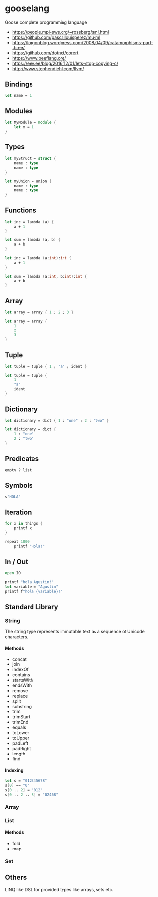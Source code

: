 # gooselang

Goose complete programming language

- https://people.mpi-sws.org/~rossberg/sml.html
- https://github.com/pascallouisperez/mu-ml
- https://lorgonblog.wordpress.com/2008/04/09/catamorphisms-part-three/
- https://github.com/dotnet/corert
- https://www.beeflang.org/
- https://eev.ee/blog/2016/12/01/lets-stop-copying-c/
- http://www.stephendiehl.com/llvm/

## Bindings

```fsharp
let name = 1
```

## Modules

```fsharp
let MyModule = module {
    let x = 1
}
```

## Types

```fsharp
let myStruct = struct {
    name : type
    name : type
}

let myUnion = union {
    name : type
    name : type
}
```

## Functions

```fsharp
let inc = lambda (a) {
    a + 1
}

let sum = lambda (a, b) {
    a + b
}

let inc = lambda (a:int):int {
    a + 1
}

let sum = lambda (a:int, b:int):int {
    a + b
}

```

## Array

```fsharp
let array = array { 1 ; 2 ; 3 }

let array = array {
    1
    2
    3
}
```

## Tuple

```fsharp
let tuple = tuple { 1 ; "a" ; ident }

let tuple = tuple {
    1
    "a"
    ident
}
```

## Dictionary

```fsharp
let dictionary = dict { 1 : "one" ; 2 : "two" }

let dictionary = dict {
    1 : "one"
    2 : "two"
}
```

## Predicates

```fsharp
empty ? list
```

## Symbols

```fsharp
s"HOLA"
```

## Iteration

```fsharp
for x in things {
    printf x
}
```

```fsharp
repeat 1000
    printf "Hola!"

```

## In / Out

```fsharp
open IO

printf "hola Agustin!"
let variable = "Agustin"
printf f"hola {variable}!"
```

## Standard Library

### String

The string type represents immutable text as a sequence of Unicode characters.

#### Methods

- concat
- join
- indexOf
- contains
- startsWith
- endsWith
- remove
- replace
- split
- substring
- trim
- trimStart
- trimEnd
- equals
- toLower
- toUpper
- padLeft
- padRight
- length
- find

#### Indexing

```fsharp
let s = "012345678"
s[0] == "0"
s[0 .. 2] = "012"
s[0 .. 2 .. 8] = "02468"
```

### Array

### List

#### Methods

- fold
- map

### Set

## Others

LINQ like DSL for provided types like arrays, sets etc.
